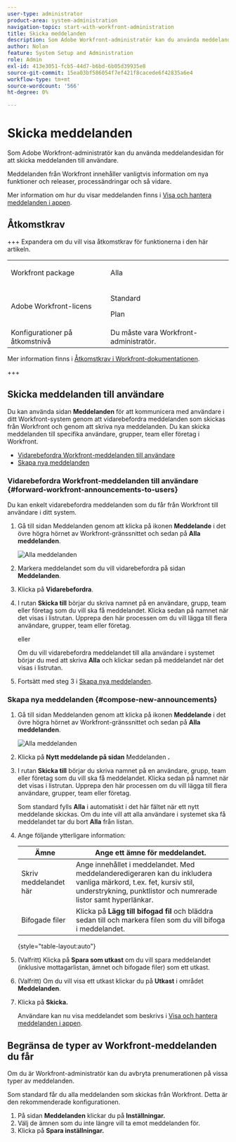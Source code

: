```yaml
---
user-type: administrator
product-area: system-administration
navigation-topic: start-with-workfront-administration
title: Skicka meddelanden
description: Som Adobe Workfront-administratör kan du använda meddelandesidan för att skicka meddelanden till användare.
author: Nolan
feature: System Setup and Administration
role: Admin
exl-id: 413e3051-fcb5-44d7-b6bd-6b05d39935e8
source-git-commit: 15ea03bf586054f7ef421f8cacede6f42835a6e4
workflow-type: tm+mt
source-wordcount: '566'
ht-degree: 0%

---
```


# Skicka meddelanden

Som Adobe Workfront-administratör kan du använda meddelandesidan för att skicka meddelanden till användare.

Meddelanden från Workfront innehåller vanligtvis information om nya funktioner och releaser, processändringar och så vidare.

Mer information om hur du visar meddelanden finns i [Visa och hantera meddelanden i appen](../../workfront-basics/using-notifications/view-and-manage-in-app-notifications.md).

## Åtkomstkrav

+++ Expandera om du vill visa åtkomstkrav för funktionerna i den här artikeln.

<table style="table-layout:auto"> 
 <col> 
 <col> 
 <tbody> 
  <tr> 
   <td role="rowheader">Workfront package</td> 
   <td><p>Alla</p></td> 
  </tr> 
  <tr> 
   <td role="rowheader">Adobe Workfront-licens</td> 
   <td><p>Standard</p> <p>Plan</p></td> 
  </tr> 
  <tr> 
   <td role="rowheader">Konfigurationer på åtkomstnivå</td> 
   <td>Du måste vara Workfront-administratör. </td> 
  </tr> 
 </tbody> 
</table>

Mer information finns i [Åtkomstkrav i Workfront-dokumentationen](/help/quicksilver/administration-and-setup/add-users/access-levels-and-object-permissions/access-level-requirements-in-documentation.md).

+++

## Skicka meddelanden till användare

Du kan använda sidan **Meddelanden** för att kommunicera med användare i ditt Workfront-system genom att vidarebefordra meddelanden som skickas från Workfront och genom att skriva nya meddelanden. Du kan skicka meddelanden till specifika användare, grupper, team eller företag i Workfront.

* [Vidarebefordra Workfront-meddelanden till användare](#forward-workfront-announcements-to-users)
* [Skapa nya meddelanden](#compose-new-announcements)

### Vidarebefordra Workfront-meddelanden till användare {#forward-workfront-announcements-to-users}

Du kan enkelt vidarebefordra meddelanden som du får från Workfront till användare i ditt system.

1. Gå till sidan Meddelanden genom att klicka på ikonen **Meddelande** i det övre högra hörnet av Workfront-gränssnittet och sedan på **Alla meddelanden**.

   ![Alla meddelanden](assets/announcement-access-350x212.png)

1. Markera meddelandet som du vill vidarebefordra på sidan **Meddelanden**.
1. Klicka på **Vidarebefordra**.
1. I rutan **Skicka till** börjar du skriva namnet på en användare, grupp, team eller företag som du vill ska få meddelandet. Klicka sedan på namnet när det visas i listrutan. Upprepa den här processen om du vill lägga till flera användare, grupper, team eller företag.

   eller

   Om du vill vidarebefordra meddelandet till alla användare i systemet börjar du med att skriva **Alla** och klickar sedan på meddelandet när det visas i listrutan.

1. Fortsätt med steg 3 i [Skapa nya meddelanden](#compose-new-announcements).

### Skapa nya meddelanden {#compose-new-announcements}

1. Gå till sidan Meddelanden genom att klicka på ikonen **Meddelande** i det övre högra hörnet av Workfront-gränssnittet och sedan på **Alla meddelanden**.

   ![Alla meddelanden](assets/announcement-access-350x212.png)

1. Klicka på **Nytt meddelande på sidan** Meddelanden **.**

1. I rutan **Skicka till** börjar du skriva namnet på en användare, grupp, team eller företag som du vill ska få meddelandet. Klicka sedan på namnet när det visas i listrutan. Upprepa den här processen om du vill lägga till flera användare, grupper, team eller företag.

   Som standard fylls **Alla** i automatiskt i det här fältet när ett nytt meddelande skickas. Om du inte vill att alla användare i systemet ska få meddelandet tar du bort **Alla** från listan.

1. Ange följande ytterligare information:

   | Ämne | Ange ett ämne för meddelandet. |
   |---|---|
   | Skriv meddelandet här | Ange innehållet i meddelandet. Med meddelanderedigeraren kan du inkludera vanliga märkord, t.ex. fet, kursiv stil, understrykning, punktlistor och numrerade listor samt hyperlänkar. |
   | Bifogade filer | Klicka på **Lägg till bifogad fil** och bläddra sedan till och markera filen som du vill bifoga i meddelandet. |

   {style="table-layout:auto"}

1. (Valfritt) Klicka på **Spara som utkast** om du vill spara meddelandet (inklusive mottagarlistan, ämnet och bifogade filer) som ett utkast.

1. (Valfritt) Om du vill visa ett utkast klickar du på **Utkast** i området **Meddelanden**.

1. Klicka på **Skicka.**

   Användare kan nu visa meddelandet som beskrivs i [Visa och hantera meddelanden i appen](../../workfront-basics/using-notifications/view-and-manage-in-app-notifications.md).

## Begränsa de typer av Workfront-meddelanden du får

Om du är Workfront-administratör kan du avbryta prenumerationen på vissa typer av meddelanden.

Som standard får du alla meddelanden som skickas från Workfront. Detta är den rekommenderade konfigurationen.

1. På sidan **Meddelanden** klickar du på **Inställningar.**
1. Välj de ämnen som du inte längre vill ta emot meddelanden för.
1. Klicka på **Spara inställningar.**

